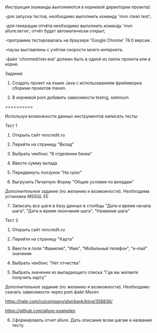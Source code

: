 Инструкция (команды выполняются в корневой директории проекта):

-для запуска тестов, необходимо выполнить команду 'mvn clean test';

-для генерации отчёта необходимо выполнить команду 'mvn allure:serve', отчёт будет автоматически открыт;

-программа тестировалась на браузере 'Google Chrome' 74.0 версии .

-паузы выставлены с учётом скорости моего интернета.

-файл 'chromedriver.exe' должен быть в одной из папок проекта или в корне.


Задание

1. Создать проект на языке Java с использованием фреймворка сборкми проектов maven.

2. В корневой pom добавить зависимости testng, selenium.

==========



Используя возможности данных инструментов написать тесты:



Тест 1

1) Открыть сайт rencredit.ru

2) Перейти на страницу "Вклад"

3) Выбрать чекбокс "В отделении банка"

4) Ввести сумму вклада

5) Передвинуть ползунок "На срок"

6) Выгрузить Печатную Форму "Общие условия по вкладам"



Дополнительное задание (по желанию и возможности). Необходима установка MSSQL EE

7) Записать все шаги в базу данных в столбцы "Дата и время начала шага", "Дата и время окончания шага", "Название шага"



Тест 2

1) Открыть сайт rencredit.ru

2) Перейти на страницу "Карта"

3) Ввести в поля "Фамилия", "Имя", "Мобильный телефон", "e-mail" значения

4) Выбрать чекбокс "Нет отчества"

5) Выбрать значение из выпадающего списка "Где вы желаете получить карту"



Дополнительное задание (по желанию и возможности). Необходимо скачать зависимости через pom файл Maven

https://habr.com/ru/company/sberbank/blog/358836/

https://github.com/allure-examples



6) Сформировать отчет allure. Дать описание всем шагам и название тесту.

